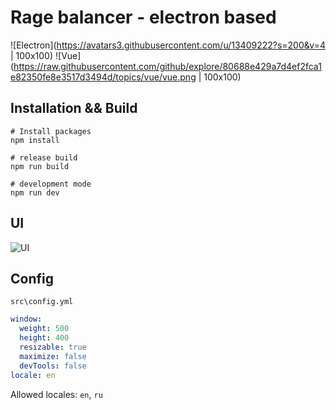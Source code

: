 # Rage balancer - electron based

![Electron](https://avatars3.githubusercontent.com/u/13409222?s=200&v=4 | 100x100) ![Vue](https://raw.githubusercontent.com/github/explore/80688e429a7d4ef2fca1e82350fe8e3517d3494d/topics/vue/vue.png | 100x100)

## Installation && Build

```
# Install packages
npm install
```

```
# release build
npm run build 
```

```
# development mode
npm run dev
```

## UI

![UI](https://github.com/effus/rage-balancer/raw/master/wiki/2019-11-08_113937.png)

## Config

`src\config.yml`

```yml
window:
  weight: 500
  height: 400
  resizable: true
  maximize: false
  devTools: false
locale: en
```

Allowed locales: `en`, `ru`

